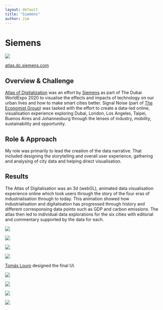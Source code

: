 ```yaml
---
layout: default
title: "Siemens"
author: Jim
---
```


# Siemens

![]({{site.url}}assets/images/siemens-1.png)

[atlas.dc.siemens.com](atlas.dc.siemens.com)

## Overview & Challenge

[Atlas of Digitalization](https://news.siemens.co.uk/news/london-leads-siemens-atlas-of-digitalization-as-most-digitally-ready-global-city) was an effort by [Siemens](https://www.siemens.com/uk/en.html) as part of The Dubai WorldExpo 2020 to visualise the effects and impacts of technology on our urban lives and how to make smart cities better. Signal Noise (part of [The Economist Group](https://www.economistgroup.com/)) was tasked with the effort to create a data-led online, visualisation experience exploring Dubai, London, Los Angeles, Taipei, Buenos Aires and Johannesburg through the lenses of industry, mobility, sustainability and opportunity. 

## Role & Approach

My role was primarily to lead the creation of the data narrative. That included designing the storytelling and overall user experience, gathering and analysing of city data and helping direct visualisation.

## Results

The Atlas of Digitalisation was an 3d (webGL), animated data visualisation experience online which took users through the story of the four eras of industrialisation through to today. This animation showed how industrialisation and digitalisation has progressed through history and different corresponsing data points such as GDP and carbon emissions. The atlas then led to individual data explorations for the six cities with editorial and commentary supported by the data for each.

![]({{site.url}}assets/images/siemens-wireframe-1.png)

![]({{site.url}}assets/images/siemens-wireframe-2.png)

![]({{site.url}}assets/images/siemens-wireframe-3.png)

![]({{site.url}}assets/images/siemens-wireframe-4.png)

[Tomás Louro](https://www.linkedin.com/in/tomás-louro-573a5846/) designed the final UI.

![]({{site.url}}assets/images/siemens-2.jpg)

![]({{site.url}}assets/images/siemens-3.png)

![]({{site.url}}assets/images/siemens-4.png)

![]({{site.url}}assets/images/siemens-5.png)
